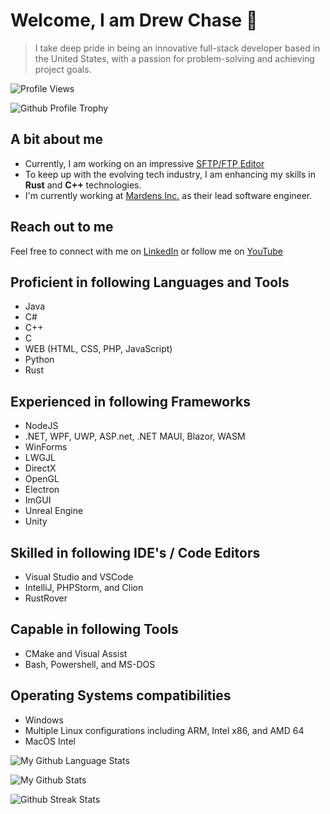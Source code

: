 # Welcome, I am Drew Chase 👋

> I take deep pride in being an innovative full-stack developer based in the United States, with a passion for problem-solving and achieving project goals.

![Profile Views](https://komarev.com/ghpvc/?username=drew-chase&color=0e75b6&style=flat")

![Github Profile Trophy](https://github-profile-trophy.vercel.app/?username=drew-chase)

## A bit about me
- Currently, I am working on an impressive [SFTP/FTP Editor](https://github.com/Drew-Chase/sftp-editor)
- To keep up with the evolving tech industry, I am enhancing my skills in **Rust** and **C++** technologies.
-   I'm currently working at [Mardens Inc.](https://mardens.com) as their lead software engineer.

## Reach out to me
Feel free to connect with me on [LinkedIn](https://linkedin.com/in/drew-chase-762998171) or follow me on [YouTube](https://www.youtube.com/@drew-chase)

## Proficient in following Languages and Tools
- Java
- C#
- C++
- C
- WEB (HTML, CSS, PHP, JavaScript)
- Python
- Rust

## Experienced in following Frameworks
- NodeJS
- .NET, WPF, UWP, ASP.net, .NET MAUI, Blazor, WASM
- WinForms
- LWGJL
- DirectX
- OpenGL
- Electron
- ImGUI
- Unreal Engine
- Unity

## Skilled in following IDE's / Code Editors
- Visual Studio and VSCode
- IntelliJ, PHPStorm, and Clion
- RustRover

## Capable in following Tools
- CMake and Visual Assist
- Bash, Powershell, and MS-DOS

## Operating Systems compatibilities
- Windows
- Multiple Linux configurations including ARM, Intel x86, and AMD 64
- MacOS Intel

![My Github Language Stats](https://github-readme-stats.vercel.app/api/top-langs?username=drew-chase&show_icons=true&theme=radical&locale=en&layout=compact)

![My Github Stats](https://github-readme-stats.vercel.app/api?username=drew-chase&show_icons=true&theme=radical&locale=en)

![Github Streak Stats](https://github-readme-streak-stats.herokuapp.com/?user=drew-chase&theme=radical)
